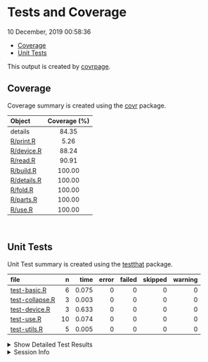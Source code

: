 Tests and Coverage
================
10 December, 2019 00:58:36

  - [Coverage](#coverage)
  - [Unit Tests](#unit-tests)

This output is created by
[covrpage](https://github.com/metrumresearchgroup/covrpage).

## Coverage

Coverage summary is created using the
[covr](https://github.com/r-lib/covr) package.

| Object                        | Coverage (%) |
| :---------------------------- | :----------: |
| details                       |    84.35     |
| [R/print.R](../R/print.R)     |     5.26     |
| [R/device.R](../R/device.R)   |    88.24     |
| [R/read.R](../R/read.R)       |    90.91     |
| [R/build.R](../R/build.R)     |    100.00    |
| [R/details.R](../R/details.R) |    100.00    |
| [R/fold.R](../R/fold.R)       |    100.00    |
| [R/parts.R](../R/parts.R)     |    100.00    |
| [R/use.R](../R/use.R)         |    100.00    |

<br>

## Unit Tests

Unit Test summary is created using the
[testthat](https://github.com/r-lib/testthat) package.

| file                                        |  n |  time | error | failed | skipped | warning |
| :------------------------------------------ | -: | ----: | ----: | -----: | ------: | ------: |
| [test-basic.R](testthat/test-basic.R)       |  6 | 0.075 |     0 |      0 |       0 |       0 |
| [test-collapse.R](testthat/test-collapse.R) |  3 | 0.003 |     0 |      0 |       0 |       0 |
| [test-device.R](testthat/test-device.R)     |  3 | 0.633 |     0 |      0 |       0 |       0 |
| [test-use.R](testthat/test-use.R)           | 10 | 0.074 |     0 |      0 |       0 |       0 |
| [test-utils.R](testthat/test-utils.R)       |  5 | 0.005 |     0 |      0 |       0 |       0 |

<details closed>

<summary> Show Detailed Test Results </summary>

| file                                                | context     | test                            | status | n |  time |
| :-------------------------------------------------- | :---------- | :------------------------------ | :----- | -: | ----: |
| [test-basic.R](testthat/test-basic.R#L6_L9)         | basic       | basic: empty                    | PASS   | 1 | 0.045 |
| [test-basic.R](testthat/test-basic.R#L13_L16)       | basic       | basic: object                   | PASS   | 1 | 0.012 |
| [test-basic.R](testthat/test-basic.R#L20_L23)       | basic       | basic: dots                     | PASS   | 1 | 0.010 |
| [test-basic.R](testthat/test-basic.R#L27_L30)       | basic       | basic: file                     | PASS   | 1 | 0.003 |
| [test-basic.R](testthat/test-basic.R#L34_L37)       | basic       | basic: non file singleton       | PASS   | 1 | 0.002 |
| [test-basic.R](testthat/test-basic.R#L41_L44)       | basic       | basic: no lang                  | PASS   | 1 | 0.003 |
| [test-collapse.R](testthat/test-collapse.R#L6_L9)   | fold        | fold methods: close             | PASS   | 1 | 0.001 |
| [test-collapse.R](testthat/test-collapse.R#L13_L16) | fold        | fold methods: open default      | PASS   | 1 | 0.001 |
| [test-collapse.R](testthat/test-collapse.R#L20_L23) | fold        | fold methods: open with summary | PASS   | 1 | 0.001 |
| [test-device.R](testthat/test-device.R#L16)         | device      | using device: device flag       | PASS   | 1 | 0.002 |
| [test-device.R](testthat/test-device.R#L20)         | device      | using device: device png        | PASS   | 1 | 0.001 |
| [test-device.R](testthat/test-device.R#L25)         | device      | using device: device upload     | PASS   | 1 | 0.630 |
| [test-use.R](testthat/test-use.R#L8_L10)            | use details | bad path: suggests              | PASS   | 1 | 0.007 |
| [test-use.R](testthat/test-use.R#L20_L23)           | use details | default: suggests               | PASS   | 1 | 0.005 |
| [test-use.R](testthat/test-use.R#L27_L30)           | use details | default: RdMacros               | PASS   | 1 | 0.006 |
| [test-use.R](testthat/test-use.R#L35_L38)           | use details | default: Roxygen                | PASS   | 1 | 0.005 |
| [test-use.R](testthat/test-use.R#L50_L53)           | use details | single fields: suggests         | PASS   | 1 | 0.006 |
| [test-use.R](testthat/test-use.R#L61_L64)           | use details | single fields: RdMacros         | PASS   | 1 | 0.019 |
| [test-use.R](testthat/test-use.R#L72_L75)           | use details | single fields: Roxygen          | PASS   | 1 | 0.005 |
| [test-use.R](testthat/test-use.R#L83_L86)           | use details | single fields: Roxygen FALSE    | PASS   | 1 | 0.005 |
| [test-use.R](testthat/test-use.R#L102)              | use details | import: suggests empty          | PASS   | 1 | 0.005 |
| [test-use.R](testthat/test-use.R#L106)              | use details | import: suggests empty          | PASS   | 1 | 0.011 |
| [test-utils.R](testthat/test-utils.R#L6_L9)         | utilities   | utilities: tooltip default      | PASS   | 1 | 0.001 |
| [test-utils.R](testthat/test-utils.R#L13_L16)       | utilities   | utilities: tooltip with text    | PASS   | 1 | 0.001 |
| [test-utils.R](testthat/test-utils.R#L21_L24)       | utilities   | utilities: summary default      | PASS   | 1 | 0.001 |
| [test-utils.R](testthat/test-utils.R#L28_L31)       | utilities   | utilities: state open           | PASS   | 1 | 0.001 |
| [test-utils.R](testthat/test-utils.R#L35_L38)       | utilities   | utilities: state closed         | PASS   | 1 | 0.001 |

</details>

<details>

<summary> Session Info </summary>

| Field    | Value                               |                                                                                                                                                                                                                                                                 |
| :------- | :---------------------------------- | --------------------------------------------------------------------------------------------------------------------------------------------------------------------------------------------------------------------------------------------------------------- |
| Version  | R version 3.6.1 (2019-07-05)        |                                                                                                                                                                                                                                                                 |
| Platform | x86\_64-apple-darwin15.6.0 (64-bit) | <a href="https://github.com/yonicd/details/commit/4633047c3aff97b4d4f71d978cdec4aa1590de6d/checks" target="_blank"><span title="Built on Github Actions">![](https://github.com/metrumresearchgroup/covrpage/blob/actions/inst/logo/gh.png?raw=true)</span></a> |
| Running  | macOS Catalina 10.15.1              |                                                                                                                                                                                                                                                                 |
| Language | en\_US                              |                                                                                                                                                                                                                                                                 |
| Timezone | UTC                                 |                                                                                                                                                                                                                                                                 |

| Package  | Version |
| :------- | :------ |
| testthat | 2.3.1   |
| covr     | 3.3.2   |
| covrpage | 0.0.71  |

</details>

<!--- Final Status : pass --->
